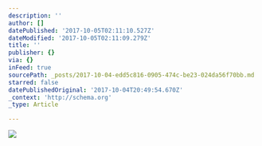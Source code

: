 ```yaml
---
description: ''
author: []
datePublished: '2017-10-05T02:11:10.527Z'
dateModified: '2017-10-05T02:11:09.279Z'
title: ''
publisher: {}
via: {}
inFeed: true
sourcePath: _posts/2017-10-04-edd5c816-0905-474c-be23-024da56f70bb.md
starred: false
datePublishedOriginal: '2017-10-04T20:49:54.670Z'
_context: 'http://schema.org'
_type: Article

---
```

![](https://the-grid-user-content.s3-us-west-2.amazonaws.com/eab4ce57-c021-4b67-9486-263c8ba7f563.jpg)